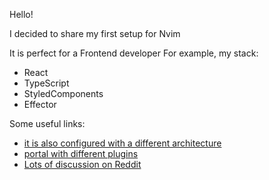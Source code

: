 Hello!

I decided to share my first setup for Nvim

It is perfect for a Frontend developer
For example, my stack:
- React
- TypeScript
- StyledComponents
- Effector

Some useful links:
- <a href="https://github.com/exosyphon/nvim">it is also configured with a different architecture</a>
- <a href="https://neovimcraft.com">portal with different plugins</a> 
- <a href="https://www.reddit.com/r/vim">Lots of discussion on Reddit</a>
